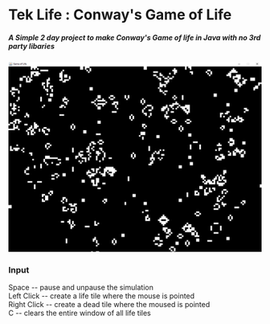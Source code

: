 Tek Life : Conway's Game of Life
===============
##### A Simple 2 day project to make Conway's Game of life in Java with no 3rd party libaries
![alt text](https://raw.githubusercontent.com/amtektonics/Conways_Game_of_Life/master/graphics/TekLife_v0.1a.png "ScreenShot1")

### Input
Space -- pause and unpause the simulation<br/>
Left Click  -- create a life tile where the mouse is pointed<br/>
Right Click -- create a dead tile where the moused is pointed<br/>
C -- clears the entire window of all life tiles<br/>
